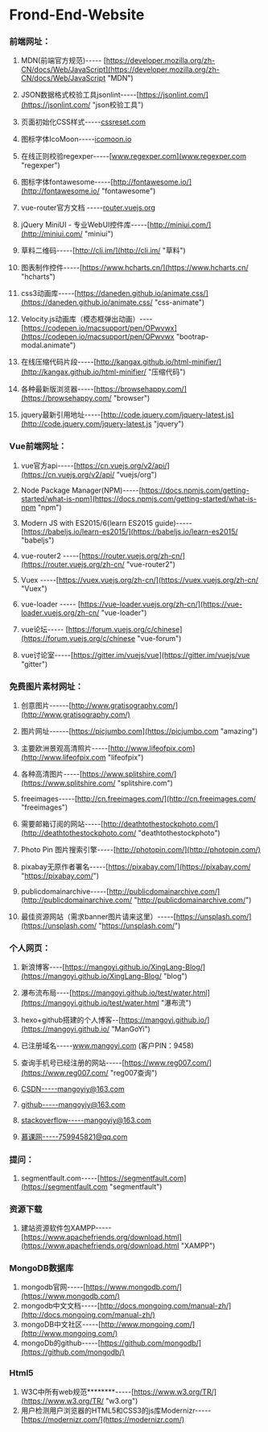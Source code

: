 # Frond-End-Website

### 前端网址：

1. MDN(前端官方规范)-----
[https://developer.mozilla.org/zh-CN/docs/Web/JavaScript](https://developer.mozilla.org/zh-CN/docs/Web/JavaScript "MDN")

1. JSON数据格式校验工具jsonlint-----[https://jsonlint.com/](https://jsonlint.com/ "json校验工具")

2. 页面初始化CSS样式-----[cssreset.com](cssreset.com "cssreset")

3. 图标字体IcoMoon-----[icomoon.io](icomoon.io "icomoon")

4. 在线正则校验regexper-----[www.regexper.com](www.regexper.com "regexper")

5. 图标字体fontawesome-----[http://fontawesome.io/](http://fontawesome.io/ "fontawesome")

6. vue-router官方文档 -----[router.vuejs.org](router.vuejs.org "vuejs")

7. jQuery MiniUI - 专业WebUI控件库-----[http://miniui.com/](http://miniui.com/ "miniui")

8. 草料二维码-----[http://cli.im/](http://cli.im/ "草料")

9. 图表制作控件-----[https://www.hcharts.cn/](https://www.hcharts.cn/ "hcharts")

10. css3动画库-----[https://daneden.github.io/animate.css/](https://daneden.github.io/animate.css/ "css-animate") 
11. Velocity.js动画库（模态框弹出动画）----[https://codepen.io/macsupport/pen/OPwvwx](https://codepen.io/macsupport/pen/OPwvwx "bootrap-modal.animate")

12. 在线压缩代码片段-----[http://kangax.github.io/html-minifier/](http://kangax.github.io/html-minifier/ "压缩代码") 

12. 各种最新版浏览器-----[https://browsehappy.com/](https://browsehappy.com/ "browser") 
13. jquery最新引用地址-----[http://code.jquery.com/jquery-latest.js](http://code.jquery.com/jquery-latest.js "jquery")
### Vue前端网址：
1. vue官方api-----[https://cn.vuejs.org/v2/api/](https://cn.vuejs.org/v2/api/ "vuejs/org")

2. Node Package Manager(NPM)-----[https://docs.npmjs.com/getting-started/what-is-npm](https://docs.npmjs.com/getting-started/what-is-npm "npm")
3. Modern JS with ES2015/6(learn ES2015 guide)-----[https://babeljs.io/learn-es2015/](https://babeljs.io/learn-es2015/ "babeljs")

4. vue-router2 -----[https://router.vuejs.org/zh-cn/](https://router.vuejs.org/zh-cn/ "vue-router2")
5. Vuex -----[https://vuex.vuejs.org/zh-cn/](https://vuex.vuejs.org/zh-cn/ "Vuex")

6. vue-loader ----- [https://vue-loader.vuejs.org/zh-cn/](https://vue-loader.vuejs.org/zh-cn/ "vue-loader") 
7.  vue论坛----- [https://forum.vuejs.org/c/chinese](https://forum.vuejs.org/c/chinese "vue-forum")

8. vue讨论室-----[https://gitter.im/vuejs/vue](https://gitter.im/vuejs/vue "gitter")  
### 免费图片素材网址：
1. 创意图片------[http://www.gratisography.com/](http://www.gratisography.com/)

2. 图片网址------[https://picjumbo.com](https://picjumbo.com "amazing")

3. 主要欧洲景观高清照片-----[http://www.lifeofpix.com](http://www.lifeofpix.com "lifeofpix") 
4. 各种高清图片-----[https://www.splitshire.com/](https://www.splitshire.com/ "splitshire.com") 

5. freeimages-----[http://cn.freeimages.com/](http://cn.freeimages.com/ "freeimages") 
6. 需要邮箱订阅的网站-----[http://deathtothestockphoto.com/](http://deathtothestockphoto.com/ "deathtothestockphoto")

7. Photo Pin 图片搜索引擎-----[http://photopin.com/](http://photopin.com/) 
8. pixabay无原作者署名-----[https://pixabay.com/](https://pixabay.com/ "https://pixabay.com/")

9. publicdomainarchive-----[http://publicdomainarchive.com/](http://publicdomainarchive.com/ "http://publicdomainarchive.com/")
10. 最佳资源网站（需求banner图片请来这里）-----[https://unsplash.com/](https://unsplash.com/ "https://unsplash.com/")
### 个人网页：


1.  新浪博客----[https://mangoyi.github.io/XingLang-Blog/](https://mangoyi.github.io/XingLang-Blog/ "blog")

2. 瀑布流布局----[https://mangoyi.github.io/test/water.html](https://mangoyi.github.io/test/water.html "瀑布流")
3. hexo+github搭建的个人博客--[https://mangoyi.github.io/](https://mangoyi.github.io/ "ManGoYi")

4. 已注册域名-----www.mangoyi.com  (客户PIN：9458) 
5. 查询手机号已经注册的网站-----[https://www.reg007.com/](https://www.reg007.com/ "reg007查询")

6. CSDN-----mangoyiy@163.com
7. github-----mangoyiy@163.com

8. stackoverflow-----mangoyiy@163.com
9. 慕课网-----759945821@qq.com  

### 提问：
1. segmentfault.com-----[https://segmentfault.com](https://segmentfault.com "segmentfault")

### 资源下载
1. 建站资源软件包XAMPP-----[https://www.apachefriends.org/download.html](https://www.apachefriends.org/download.html "XAMPP")
### MongoDB数据库
1. mongodb官网-----[https://www.mongodb.com/](https://www.mongodb.com/)
2. mongodb中文文档-----[http://docs.mongoing.com/manual-zh/](http://docs.mongoing.com/manual-zh/)
3. mongoDB中文社区-----[http://www.mongoing.com/](http://www.mongoing.com/)
4. mongoDb的github-----[https://github.com/mongodb/](https://github.com/mongodb/)

### Html5
1. W3C中所有web规范********-----[https://www.w3.org/TR/](https://www.w3.org/TR/ "w3.org")
2. 用户检测用户浏览器的HTML5和CSS3的js库Modernizr-----[https://modernizr.com/](https://modernizr.com/)